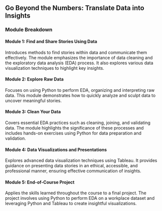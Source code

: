 ## Go Beyond the Numbers: Translate Data into Insights

### Module Breakdown
#### Module 1: Find and Share Stories Using Data
Introduces methods to find stories within data and communicate them effectively. The module emphasizes the importance of data cleaning and the exploratory data analysis (EDA) process. It also explores various data visualization techniques to highlight key insights.

#### Module 2: Explore Raw Data
Focuses on using Python to perform EDA, organizing and interpreting raw data. This module demonstrates how to quickly analyze and sculpt data to uncover meaningful stories.

#### Module 3: Clean Your Data
Covers essential EDA practices such as cleaning, joining, and validating data. The module highlights the significance of these processes and includes hands-on exercises using Python for data preparation and validation.

#### Module 4: Data Visualizations and Presentations
Explores advanced data visualization techniques using Tableau. It provides guidance on presenting data stories in an ethical, accessible, and professional manner, ensuring effective communication of insights.

#### Module 5: End-of-Course Project
Applies the skills learned throughout the course to a final project. The project involves using Python to perform EDA on a workplace dataset and leveraging Python and Tableau to create insightful visualizations.

